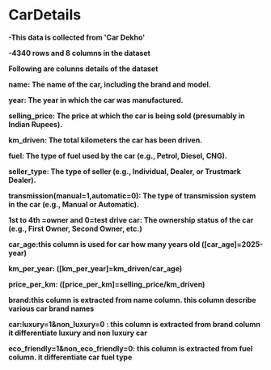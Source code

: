 # CarDetails



**-This data is collected from 'Car Dekho'**

**-4340 rows and 8 columns in the dataset**


**Following are colunns details of the dataset**

**name: The name of the car, including the brand and model.**

 **year: The year in which the car was manufactured.**
 
 **selling_price: The price at which the car is being sold (presumably in Indian Rupees).**
 
 **km_driven: The total kilometers the car has been driven.**
 
 **fuel: The type of fuel used by the car (e.g., Petrol, Diesel, CNG).**

 **seller_type: The type of seller (e.g., Individual, Dealer, or Trustmark Dealer).**
 
 **transmission(manual=1,automatic=0): The type of transmission system in the car (e.g., Manual or Automatic).**
 
 **1st to 4th =owner and 0=test drive car: The ownership status of the car (e.g., First Owner, Second Owner, etc.)**

**car_age:this column is used for car how many years old ([car_age]=2025-year)**

**km_per_year: ([km_per_year]=km_driven/car_age)**

**price_per_km: ([price_per_km]=selling_price/km_driven)**

**brand:this column is extracted from name column. this column describe various car brand names**

**car:luxury=1&non_luxury=0 : this column is extracted from brand column it differentiate luxury and non luxury car**

**eco_friendly=1&non_eco_friendly=0: this column is extracted from fuel column. it differentiate car fuel type**
